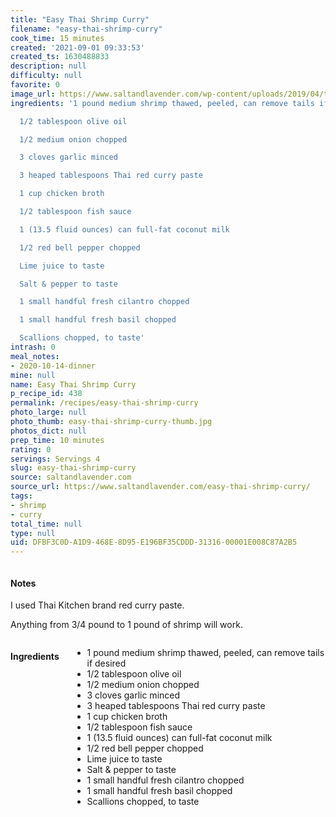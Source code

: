 ```yaml
---
title: "Easy Thai Shrimp Curry"
filename: "easy-thai-shrimp-curry"
cook_time: 15 minutes
created: '2021-09-01 09:33:53'
created_ts: 1630488833
description: null
difficulty: null
favorite: 0
image_url: https://www.saltandlavender.com/wp-content/uploads/2019/04/thai-shrimp-curry-recipe-1.jpg
ingredients: '1 pound medium shrimp thawed, peeled, can remove tails if desired

  1/2 tablespoon olive oil

  1/2 medium onion chopped

  3 cloves garlic minced

  3 heaped tablespoons Thai red curry paste

  1 cup chicken broth

  1/2 tablespoon fish sauce

  1 (13.5 fluid ounces) can full-fat coconut milk

  1/2 red bell pepper chopped

  Lime juice to taste

  Salt & pepper to taste

  1 small handful fresh cilantro chopped

  1 small handful fresh basil chopped

  Scallions chopped, to taste'
intrash: 0
meal_notes:
- 2020-10-14-dinner
mine: null
name: Easy Thai Shrimp Curry
p_recipe_id: 438
permalink: /recipes/easy-thai-shrimp-curry
photo_large: null
photo_thumb: easy-thai-shrimp-curry-thumb.jpg
photos_dict: null
prep_time: 10 minutes
rating: 0
servings: Servings 4
slug: easy-thai-shrimp-curry
source: saltandlavender.com
source_url: https://www.saltandlavender.com/easy-thai-shrimp-curry/
tags:
- shrimp
- curry
total_time: null
type: null
uid: DFBF3C0D-A1D9-468E-8D95-E196BF35CDDD-31316-00001E008C87A2B5
---
```

<div class="large-8 medium-7 columns" id="writeup">		<div id="notes"><h4>Notes</h4>
<div class="box box-notes"><p>I used Thai Kitchen brand red curry paste.</p>
<p>Anything from 3/4 pound to 1 pound of shrimp will work.</p>
</div></div>	</div><!-- #writeup -->
</div><!-- #row-one -->
<div class="row" id="row-two">	<div class="medium-4 small-5 columns" id="ingredients"><h4>Ingredients</h4><div class="box box-ingredients content"><ul>
<li>1 pound medium shrimp thawed, peeled, can remove tails if desired</li>
<li>1/2 tablespoon olive oil</li>
<li>1/2 medium onion chopped</li>
<li>3 cloves garlic minced</li>
<li>3 heaped tablespoons Thai red curry paste</li>
<li>1 cup chicken broth</li>
<li>1/2 tablespoon fish sauce</li>
<li>1 (13.5 fluid ounces) can full-fat coconut milk</li>
<li>1/2 red bell pepper chopped</li>
<li>Lime juice to taste</li>
<li>Salt &amp; pepper to taste</li>
<li>1 small handful fresh cilantro chopped</li>
<li>1 small handful fresh basil chopped</li>
<li>Scallions chopped, to taste</li>
</ul>
</div>	</div>	<div class="medium-6 small-7 columns" id="directions">	</div>